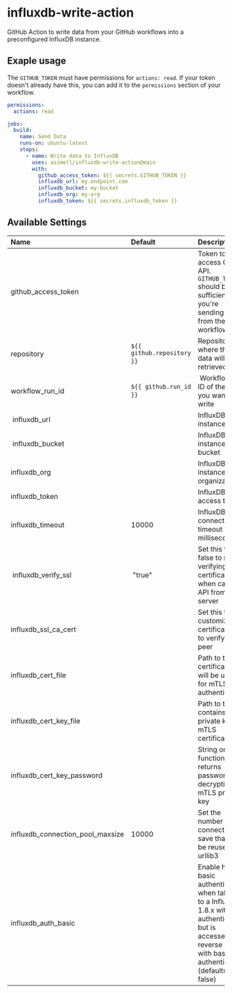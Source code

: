 # influxdb-write-action

GitHub Action to write data from your GitHub workflows into a preconfigured InfluxDB instance.

## Exaple usage

The `GITHUB_TOKEN` must have permissions for `actions: read`. If your token doesn't already have
this, you can add it to the `permissions` section of your workflow.

```yaml
permissions:
  actions: read

jobs:
  build:
    name: Send Data
    runs-on: ubuntu-latest
    steps:
      - name: Write data to InfluxDB
        uses: asimell/influxdb-write-action@main
        with:
          github_access_token: ${{ secrets.GITHUB_TOKEN }}
          influxdb_url: my.endpoint.com
          influxdb_bucket: my-bucket
          influxdb_org: my-org
          influxdb_token: ${{ secrets.influxdb_token }}
```

## Available Settings

| Name | Default | Description |
| :--- | :--- | :--- |
| github_access_token | | Token to access Github API. `GITHUB_TOKEN` should be sufficient if you're sending data from the same workflow. |
| repository | `${{ github.repository }}` | Repository where the data will be retrieved |
| workflow_run_id | `${{ github.run_id }}` | Workflow run ID of the data you want to write |
| influxdb_url | | InfluxDB instance URL |
| influxdb_bucket | | InfluxDB instance bucket |
| influxdb_org | | InfluxDB instance organization |
| influxdb_token | | InfluxDB access token |
| influxdb_timeout | 10000 | InfluxDB connection timeout in milliseconds |
| influxdb_verify_ssl | "true" | Set this to false to skip verifying SSL certificate when calling API from https server |
| influxdb_ssl_ca_cert | | Set this to customize the certificate file to verify the peer |
| influxdb_cert_file | | Path to the certificate that will be used for mTLS authentication |
| influxdb_cert_key_file | | Path to the file contains private key for mTLS certificate |
| influxdb_cert_key_password | | String or function which returns password for decrypting the mTLS private key |
| influxdb_connection_pool_maxsize | 10000 | Set the number of connections to save that can be reused by urllib3 |
| influxdb_auth_basic | | Enable http basic authentication when talking to a InfluxDB 1.8.x without authentication but is accessed via reverse proxy with basic authentication (defaults to false) |
